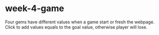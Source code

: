 # week-4-game
Four gems have different values when a game start or fresh the webpage. <br />
Click to add values equals to the goal value, otherwise player will lose.
